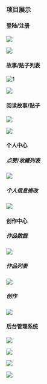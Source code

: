 ### 项目展示

#### 登陆/注册

![](https://github.com/cxcwing/forum/blob/master/remadme/13.png)

![](https://github.com/cxcwing/forum/blob/master/remadme/12.png)



#### 故事/贴子列表



![1](https://github.com/cxcwing/forum/blob/master/remadme/1.png)

![](https://github.com/cxcwing/forum/blob/master/remadme/2.png)

#### 阅读故事/贴子

![](https://github.com/cxcwing/forum/blob/master/remadme/3.png)

<img src="E:\.论坛\remadme\4.png"  />

#### 个人中心

##### 点赞/收藏列表

![](https://github.com/cxcwing/forum/blob/master/remadme/7.png)

##### 个人信息修改

![](https://github.com/cxcwing/forum/blob/master/remadme/8.png)

#### 创作中心

#####  作品数据

![](https://github.com/cxcwing/forum/blob/master/remadme/9.png)

##### 作品列表

![](https://github.com/cxcwing/forum/blob/master/remadme/10.png)

##### 创作

![](https://github.com/cxcwing/forum/blob/master/remadme/11.png)

#### 后台管理系统

![](https://github.com/cxcwing/forum/blob/master/remadme/14.png)

![](https://github.com/cxcwing/forum/blob/master/remadme/15.png)

![](https://github.com/cxcwing/forum/blob/master/remadme/16.png)

![](https://github.com/cxcwing/forum/blob/master/remadme/17.png)